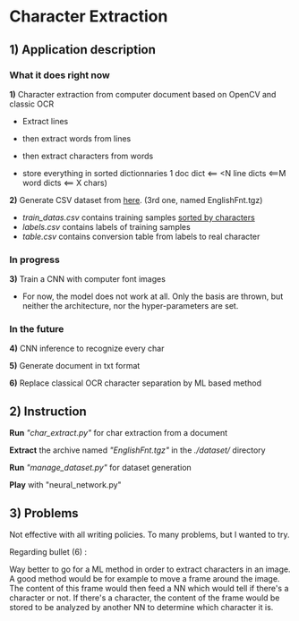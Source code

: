 # Character Extraction

## 1) Application description

### What it does right now
**1)** Character extraction from computer document based on OpenCV and classic OCR

- Extract lines

- then extract words from lines

- then extract characters from words

- store everything in sorted dictionnaries 1 doc dict <== <N line dicts <==M word dicts <== X chars)

  

**2)** Generate CSV dataset from [here](http://www.ee.surrey.ac.uk/CVSSP/demos/chars74k/). (3rd one, named EnglishFnt.tgz)

- *train_datas.csv* contains training samples <u>sorted by characters</u>
- *labels.csv* contains labels of training samples
- *table.csv* contains conversion table from labels to real character


###  In progress
**3)** Train a CNN with computer font images

- For now, the model does not work at all. Only the basis are thrown, but neither the architecture, nor the hyper-parameters are set.


### In the future
**4)** CNN inference to recognize every char

**5)** Generate document in txt format

**6)** Replace classical OCR character separation by ML based method



## 2) Instruction
**Run** *"char_extract.py"* for char extraction from a document

**Extract** the archive named *"EnglishFnt.tgz"* in the *./dataset/* directory

**Run** *"manage_dataset.py"* for dataset generation

**Play** with "neural_network.py"



## 3) Problems

Not effective with all writing policies.
To many problems, but I wanted to try.

Regarding bullet (6) :

Way better to go for a ML method in order to extract characters in an image. 
A good method would be for example to move a frame around the image. 
The content of this frame would then feed a NN which would tell if there's a character or not.
If there's a character, the content of the frame would be stored to be analyzed by another NN to determine which character it is.

